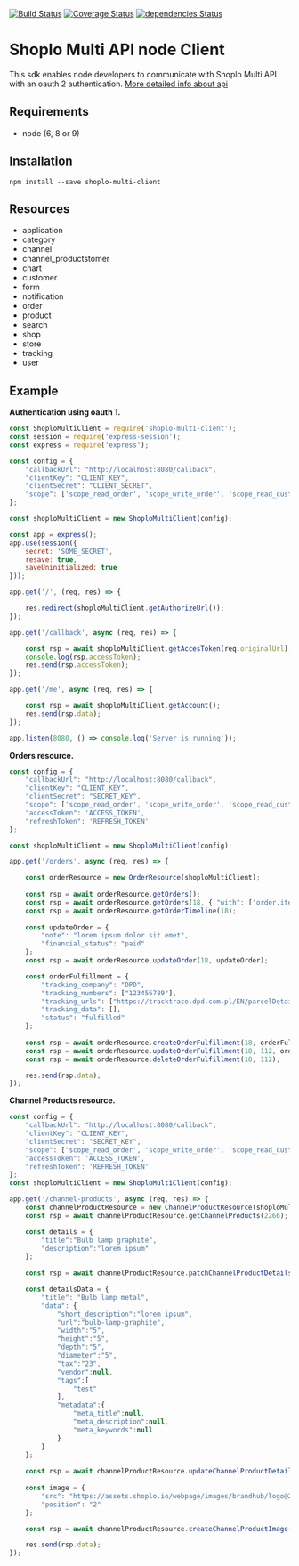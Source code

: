 [![Build Status](https://travis-ci.org/AdrianAdamiec/shoplo-multi-client-node.svg?branch=master)](https://travis-ci.org/AdrianAdamiec/shoplo-multi-client-node)
[![Coverage Status](https://coveralls.io/repos/github/AdrianAdamiec/shoplo-multi-client-node/badge.svg?branch=master)](https://coveralls.io/github/AdrianAdamiec/shoplo-multi-client-node?branch=master)
[![dependencies Status](https://david-dm.org/AdrianAdamiec/shoplo-multi-client-node/status.svg)](https://david-dm.org/AdrianAdamiec/shoplo-multi-client-node)

# Shoplo Multi API node Client 

This sdk enables node developers to communicate with Shoplo Multi API with an oauth 2 authentication. 
[More detailed info about api](http://api.shoplo.io/api/doc/public)

## Requirements

* node (6, 8 or 9)

## Installation

```
npm install --save shoplo-multi-client
```

## Resources

- application
- category
- channel
- channel_productstomer
- chart
- customer
- form
- notification
- order
- product
- search
- shop
- store
- tracking
- user


## Example

**Authentication using oauth 1.**
```js
const ShoploMultiClient = require('shoplo-multi-client');
const session = require('express-session');
const express = require('express');

const config = {
    "callbackUrl": "http://localhost:8080/callback",
    "clientKey": "CLIENT_KEY",
    "clientSecret": "CLIENT_SECRET",
    "scope": ['scope_read_order', 'scope_write_order', 'scope_read_customer', 'scope_write_customer', 'scope_read_product', 'scope_write_product']
};

const shoploMultiClient = new ShoploMultiClient(config);

const app = express();
app.use(session({
    secret: 'SOME_SECRET',
    resave: true,
    saveUninitialized: true
}));

app.get('/', (req, res) => {

    res.redirect(shoploMultiClient.getAuthorizeUrl());
});

app.get('/callback', async (req, res) => {

    const rsp = await shoploMultiClient.getAccesToken(req.originalUrl);
    console.log(rsp.accessToken);
    res.send(rsp.accessToken);
});

app.get('/me', async (req, res) => {

    const rsp = await shoploMultiClient.getAccount();
    res.send(rsp.data);
});

app.listen(8080, () => console.log('Server is running'));
```

**Orders resource.**

```js
const config = {
    "callbackUrl": "http://localhost:8080/callback",
    "clientKey": "CLIENT_KEY",
    "clientSecret": "SECRET_KEY",
    "scope": ['scope_read_order', 'scope_write_order', 'scope_read_customer', 'scope_write_customer', 'scope_read_product', 'scope_write_product'],
    "accessToken": 'ACCESS_TOKEN',
    "refreshToken": 'REFRESH_TOKEN'
};

const shoploMultiClient = new ShoploMultiClient(config);

app.get('/orders', async (req, res) => {

    const orderResource = new OrderResource(shoploMultiClient);
    
    const rsp = await orderResource.getOrders();
    const rsp = await orderResource.getOrders(18, { "with": ['order.items', 'order.fulfillments', 'order.addresses'] });
    const rsp = await orderResource.getOrderTimeline(18);
    
    const updateOrder = {
        "note": "lorem ipsum dolor sit emet",
        "financial_status": "paid"
    };
    const rsp = await orderResource.updateOrder(18, updateOrder);

    const orderFulfillment = {
        "tracking_company": "DPD",
        "tracking_numbers": ["123456789"],
        "tracking_urls": ["https://tracktrace.dpd.com.pl/EN/parcelDetails?typ=1&p1=123456789"],
        "tracking_data": [],
        "status": "fulfilled"
    };
    
    const rsp = await orderResource.createOrderFulfillment(18, orderFulfillment);
    const rsp = await orderResource.updateOrderFulfillment(18, 112, orderFulfillment);
    const rsp = await orderResource.deleteOrderFulfillment(18, 112);

    res.send(rsp.data);
});
```

**Channel Products resource.**

```js
const config = {
    "callbackUrl": "http://localhost:8080/callback",
    "clientKey": "CLIENT_KEY",
    "clientSecret": "SECRET_KEY",
    "scope": ['scope_read_order', 'scope_write_order', 'scope_read_customer', 'scope_write_customer', 'scope_read_product', 'scope_write_product'],
    "accessToken": 'ACCESS_TOKEN',
    "refreshToken": 'REFRESH_TOKEN'
};
const shoploMultiClient = new ShoploMultiClient(config);

app.get('/channel-products', async (req, res) => {
    const channelProductResource = new ChannelProductResource(shoploMultiClient);
    const rsp = await channelProductResource.getChannelProducts(2266);

    const details = {
        "title":"Bulb lamp graphite",
        "description":"lorem ipsum"
    };
    
    const rsp = await channelProductResource.patchChannelProductDetails(2266, 10, details);

    const detailsData = {
        "title": "Bulb lamp metal",
        "data": {
            "short_description":"lorem ipsum",
            "url":"bulb-lamp-graphite",
            "width":"5",
            "height":"5",
            "depth":"5",
            "diameter":"5",
            "tax":"23",
            "vendor":null,
            "tags":[
                "test"
            ],
            "metadata":{
                "meta_title":null,
                "meta_description":null,
                "meta_keywords":null
            }
        }
    };
    
    const rsp = await channelProductResource.updateChannelProductDetails(2266, 10, detailsData);
    
    const image = {
        "src": "https://assets.shoplo.io/webpage/images/brandhub/logo@2.png",
        "position": "2"
    };

    const rsp = await channelProductResource.createChannelProductImage(10, image);

    res.send(rsp.data);
});
```